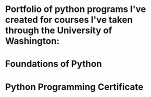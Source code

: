 # Portfolio of python programs I've created for courses I've taken through the University of Washington:
# Foundations of Python
# Python Programming Certificate
